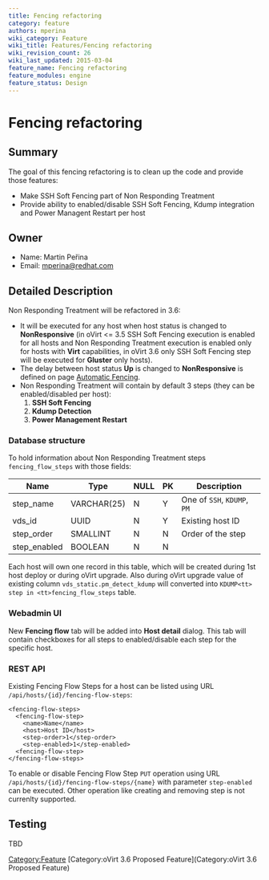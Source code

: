 ```yaml
---
title: Fencing refactoring
category: feature
authors: mperina
wiki_category: Feature
wiki_title: Features/Fencing refactoring
wiki_revision_count: 26
wiki_last_updated: 2015-03-04
feature_name: Fencing refactoring
feature_modules: engine
feature_status: Design
---
```


# Fencing refactoring

## Summary

The goal of this fencing refactoring is to clean up the code and provide those features:

*   Make SSH Soft Fencing part of Non Responding Treatment
*   Provide ability to enabled/disable SSH Soft Fencing, Kdump integration and Power Managent Restart per host

## Owner

*   Name: Martin Peřina
*   Email: <mperina@redhat.com>

## Detailed Description

Non Responding Treatment will be refactored in 3.6:

*   It will be executed for any host when host status is changed to **NonResponsive** (in oVirt <= 3.5 SSH Soft Fencing execution is enabled for all hosts and Non Responding Treatment execution is enabled only for hosts with **Virt** capabilities, in oVirt 3.6 only SSH Soft Fencing step will be executed for **Gluster** only hosts).
*   The delay between host status **Up** is changed to **NonResponsive** is defined on page [Automatic Fencing](Automatic_Fencing#Automatic_Fencing).
*   Non Responding Treatment will contain by default 3 steps (they can be enabled/disabled per host):
    1.  **SSH Soft Fencing**
    2.  **Kdump Detection**
    3.  **Power Management Restart**

### Database structure

To hold information about Non Responding Treatment steps `fencing_flow_steps` with those fields:

| Name          | Type        | NULL | PK  | Description                 |
|---------------|-------------|------|-----|-----------------------------|
| step_name    | VARCHAR(25) | N    | Y   | One of `SSH`, `KDUMP`, `PM` |
| vds_id       | UUID        | N    | Y   | Existing host ID            |
| step_order   | SMALLINT    | N    | N   | Order of the step           |
| step_enabled | BOOLEAN     | N    | N   |                             |

Each host will own one record in this table, which will be created during 1st host deploy or during oVirt upgrade. Also during oVirt upgrade value of existing column `vds_static.pm_detect_kdump` will converted into `KDUMP<tt> step in <tt>fencing_flow_steps` table.

### Webadmin UI

New **Fencing flow** tab will be added into **Host detail** dialog. This tab will contain checkboxes for all steps to enabled/disable each step for the specific host.

### REST API

Existing Fencing Flow Steps for a host can be listed using URL `/api/hosts/{id}/fencing-flow-steps`:

    <fencing-flow-steps>
      <fencing-flow-step>
        <name>Name</name>
        <host>Host ID</host>
        <step-order>1</step-order>
        <step-enabled>1</step-enabled>
      <fencing-flow-step>
    </fencing-flow-steps>

To enable or disable Fencing Flow Step `PUT` operation using URL `/api/hosts/{id}/fencing-flow-steps/{name}` with parameter `step-enabled` can be executed. Other operation like creating and removing step is not currenlty supported.

## Testing

TBD

<Category:Feature> [Category:oVirt 3.6 Proposed Feature](Category:oVirt 3.6 Proposed Feature)
